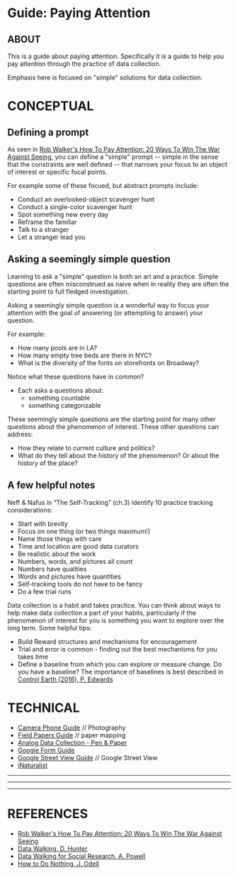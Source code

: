 # Guide: Paying Attention

## ABOUT

This is a guide about paying attention. Specifically it is a guide to help you pay attention through the practice of data collection. 

Emphasis here is focused on "simple" solutions for data collection. 


# CONCEPTUAL

## Defining a prompt

As seen in [Rob Walker's How To Pay Attention: 20 Ways To Win The War Against Seeing](https://medium.com/re-form/how-to-pay-attention-4751adb53cb6), you can define a "simple" prompt -- simple in the sense that the constraints are well defined -- that narrows your focus to an object of interest or specific focal points.

For example some of these focued, but abstract prompts include:
* Conduct an overlooked-object scavenger hunt 
* Conduct a single-color scavenger hunt
* Spot something new every day
* Reframe the familiar
* Talk to a stranger
* Let a stranger lead you

## Asking a seemingly simple question

Learning to ask a "simple" question is both an art and a practice. Simple questions are often misconstrued as naive when in reality they are often the starting point to full fledged investigation. 

Asking a seemingly simple question is a wonderful way to focus your attention with the goal of answering (or attempting to answer) your question.

For example:
* How many pools are in LA?
* How many empty tree beds are there in NYC?
* What is the diversity of the fonts on storefronts on Broadway?


Notice what these questions have in common?
* Each asks a questions about:
  * something countable
  * something categorizable

These seemingly simple questions are the starting point for many other questions about the phenomenon of interest. These other questions can address:
* How they relate to current culture and politics?
* What do they tell about the history of the phenomenon? Or about the history of the place?

## A few helpful notes

Neff & Nafus in “The Self-Tracking” (ch.3) identify 10 practice tracking considerations: 

* Start with brevity
* Focus on one thing (or two things maximum!)
* Name those things with care
* Time and location are good data curators
* Be realistic about the work
* Numbers, words, and pictures all count
* Numbers have qualities
* Words and pictures have quantities
* Self-tracking tools do not have to be fancy
* Do a few trial runs

Data collection is a habit and takes practice. You can think about ways to help make data collection a part of your habits, particularly if the phenomenon of interest for you is something you want to explore over the long term. Some helpful tips:

* Build Reward structures and mechanisms for encouragement
* Trial and error is common - finding out the best mechanisms for you takes time
* Define a baseline from which you can explore or measure change. Do you have a baseline? The importance of baselines is best described in [Control Earth (2016), P. Edwards](https://placesjournal.org/article/control-earth/)

# TECHNICAL

* [Camera Phone Guide](guides/camera-phone-guide.md) // Photography
* [Field Papers Guide](guides/fieldpapers-guide.md) // paper mapping
* [Analog Data Collection - Pen & Paper](guides/analog-data-collection-guide.md)
* [Google Form Guide](guides/google-form-guide.md)
* [Google Street View Guide](guides/google-streetview-guide.md) // Google Street View
* [iNaturalist](https://www.inaturalist.org/)


***
***
***


# REFERENCES

* [Rob Walker's How To Pay Attention: 20 Ways To Win The War Against Seeing](https://medium.com/re-form/how-to-pay-attention-4751adb53cb6)
* [Data Walking, D. Hunter](http://datawalking.com/)
* [Data Walking for Social Research, A. Powell](http://www.datawalking.org/)
* [How to Do Nothing, J. Odell](https://medium.com/@the_jennitaur/how-to-do-nothing-57e100f59bbb)
